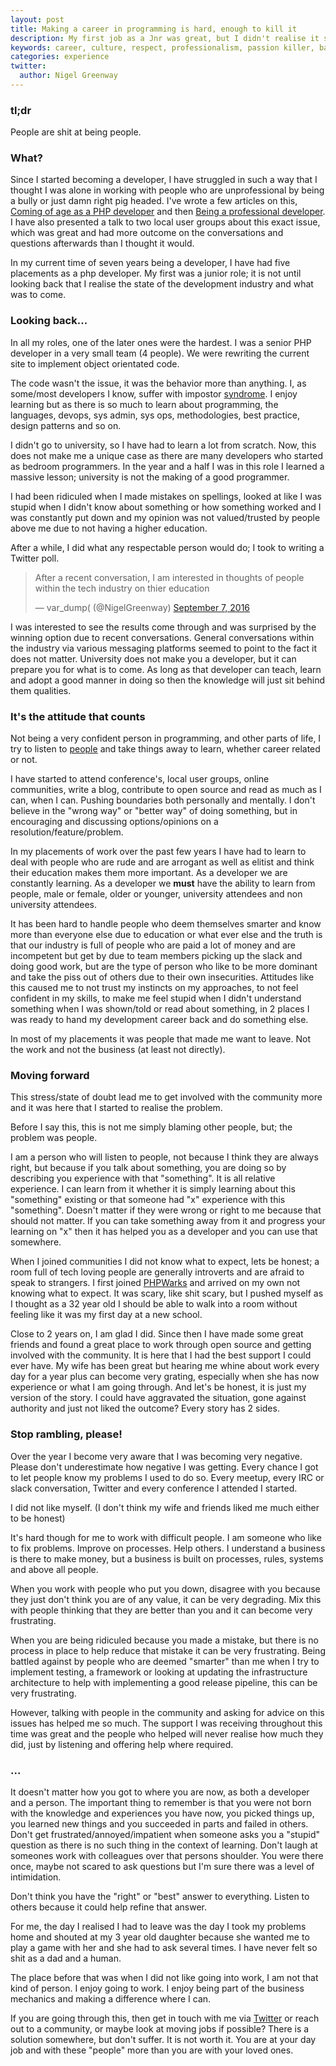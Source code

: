 ```yaml
---
layout: post
title: Making a career in programming is hard, enough to kill it
description: My first job as a Jnr was great, but I didn't realise it shown me what my future career would be...
keywords: career, culture, respect, professionalism, passion killer, bad programmers, bad managers
categories: experience
twitter:
  author: Nigel Greenway
---
```


### tl;dr

People are shit at being people.

### What?

Since I started becoming a developer, I have struggled in such a way that I thought I was alone in working with people who are unprofessional by being a bully or just damn right pig headed. I've wrote a few articles on this, [Coming of age as a PHP developer](/experience/coming-of-age-as-a-php-developer) and then [Being a professional developer](/experience/being-a-professional-developer). I have also presented a talk to two local user groups about this exact issue, which was great and had more outcome on the conversations and questions afterwards than I thought it would.

In my current time of seven years being a developer, I have had five placements as a php developer. My first was a junior role; it is not until looking back that I realise the state of the development industry and what was to come.

### Looking back...

In all my roles, one of the later ones were the hardest. I was a senior PHP developer in a very small team (4 people). We were rewriting the current site to implement object orientated code.

The code wasn't the issue, it was the behavior more than anything. I, as some/most developers I know, suffer with impostor [syndrome](https://en.wikipedia.org/wiki/Impostor_syndrome). I enjoy learning but as there is so much to learn about programming, the languages, devops, sys admin, sys ops, methodologies, best practice, design patterns and so on.

I didn't go to university, so I have had to learn a lot from scratch. Now, this does not make me a unique case as there are many developers who started as bedroom programmers. In the year and a half I was in this role I learned a massive lesson; university is not the making of a good programmer.

I had been ridiculed when I made mistakes on spellings, looked at like I was stupid when I didn't know about something or how something worked and I was constantly put down and my opinion was not valued/trusted by people above me due to not having a higher education.

After a while, I did what any respectable person would do; I took to writing a Twitter poll.

<blockquote class="twitter-tweet" data-lang="en"><p lang="en" dir="ltr">After a recent conversation, I am interested in thoughts of people within the tech industry on thier education</p>&mdash; var_dump( (@NigelGreenway) <a href="https://twitter.com/NigelGreenway/status/773487213451632640">September 7, 2016</a></blockquote>
<script async src="//platform.twitter.com/widgets.js" charset="utf-8"></script>

I was interested to see the results come through and was surprised by the winning option due to recent conversations. General conversations within the industry via various messaging platforms seemed to point to the fact it does not matter. University does not make you a developer, but it can prepare you for what is to come. As long as that developer can teach, learn and adopt a good manner in doing so then the knowledge will just sit behind them qualities.

### It's the attitude that counts

Not being a very confident person in programming, and other parts of life, I try to listen to [people](https://twitter.com/NigelGreenway/lists/coding-coyote/members) and take things away to learn, whether career related or not.

I have started to attend conference's, local user groups, online communities, write a blog, contribute to open source and read as much as I can, when I can. Pushing boundaries both personally and mentally. I don't believe in the "wrong way" or "better way" of doing something, but in encouraging and discussing options/opinions on a resolution/feature/problem.

In my placements of work over the past few years I have had to learn to deal with people who are rude and are arrogant as well as elitist and think their education makes them more important. As a developer we are constantly learning. As a developer we **must** have the ability to learn from people, male or female, older or younger, university attendees and non university attendees.

It has been hard to handle people who deem themselves smarter and know more than everyone else due to education or what ever else and the truth is that our industry is full of people who are paid a lot of money and are incompetent but get by due to team members picking up the slack and doing good work, but are the type of person who like to be more dominant and take the piss out of others due to their own insecurities. Attitudes like this caused me to not trust my instincts on my approaches, to not feel confident in my skills, to make me feel stupid when I didn't understand something when I was shown/told or read about something, in 2 places I was ready to hand my development career back and do something else.

In most of my placements it was people that made me want to leave. Not the work and not the business (at least not directly).

### Moving forward

This stress/state of doubt lead me to get involved with the community more and it was here that I started to realise the problem.

Before I say this, this is not me simply blaming other people, but; the problem was people.

I am a person who will listen to people, not because I think they are always right, but because if you talk about something, you are doing so by describing you experience with that "something". It is all relative experience. I can learn from it whether it is simply learning about this "something" existing or that someone had "x" experience with this "something". Doesn't matter if they were wrong or right to me because that should not matter. If you can take something away from it and progress your learning on "x" then it has helped you as a developer and you can use that somewhere.

When I joined communities I did not know what to expect, lets be honest; a room full of tech loving people are generally introverts and are afraid to speak to strangers. I first joined [PHPWarks](https://twitter.com/phpwarks) and arrived on my own not knowing what to expect. It was scary, like shit scary, but I pushed myself as I thought as a 32 year old I should be able to walk into a room without feeling like it was my first day at a new school.

Close to 2 years on, I am glad I did. Since then I have made some great friends and found a great place to work through open source and getting involved with the community. It is here that I had the best support I could ever have. My wife has been great but hearing me whine about work every day for a year plus can become very grating, especially when she has now experience or what I am going through. And let's be honest, it is just my version of the story. I could have aggravated the situation, gone against authority and just not liked the outcome? Every story has 2 sides.

### Stop rambling, please!

Over the year I become very aware that I was becoming very negative. Please don't underestimate how negative I was getting. Every chance I got to let people know my problems I used to do so. Every meetup, every IRC or slack conversation, Twitter and every conference I attended I started.

I did not like myself. (I don't think my wife and friends liked me much either to be honest)

It's hard though for me to work with difficult people. I am someone who like to fix problems. Improve on processes. Help others. I understand a business is there to make money, but a business is built on processes, rules, systems and above all people.

When you work with people who put you down, disagree with you because they just don't think you are of any value, it can be very degrading. Mix this with people thinking that they are better than you and it can become very frustrating.

When you are being ridiculed because you made a mistake, but there is no process in place to help reduce that mistake it can be very frustrating. Being battled against by people who are deemed "smarter" than me when I try to implement testing, a framework or looking at updating the infrastructure architecture to help with implementing a good release pipeline, this can be very frustrating.

However, talking with people in the community and asking for advice on this issues has helped me so much. The support I was receiving throughout this time was great and the people who helped will never realise how much they did, just by listening and offering help where required.

### ...

It doesn't matter how you got to where you are now, as both a developer and a person. The important thing to remember is that you were not born with the knowledge and experiences you have now, you picked things up, you learned new things and you succeeded in parts and failed in others. Don't get frustrated/annoyed/impatient when someone asks you a "stupid" question as there is no such thing in the context of learning. Don't laugh at someones work with colleagues over that persons shoulder. You were there once, maybe not scared to ask questions but I'm sure there was a level of intimidation.

Don't think you have the "right" or "best" answer to everything. Listen to others because it could help refine that answer.

For me, the day I realised I had to leave was the day I took my problems home and shouted at my 3 year old daughter because she wanted me to play a game with her and she had to ask several times. I have never felt so shit as a dad and a human.

The place before that was when I did not like going into work, I am not that kind of person. I enjoy going to work. I enjoy being part of the business mechanics and making a difference where I can.

If you are going through this, then get in touch with me via [Twitter](https://twitter.com/NigelGreenway) or reach out to a community, or maybe look at moving jobs if possible? There is a solution somewhere, but don't suffer. It is not worth it. You are at your day job and with these "people" more than you are with your loved ones.

 

